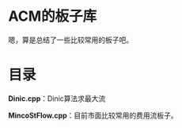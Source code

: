 # ACM的板子库
嗯，算是总结了一些比较常用的板子吧。

# 目录
<b>Dinic.cpp</b>：Dinic算法求最大流

<b>MincoStFlow.cpp</b>：目前市面比较常用的费用流板子。
